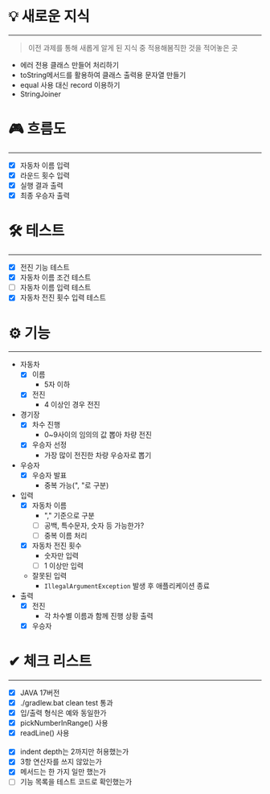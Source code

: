 # 💡 새로운 지식

---

> 이전 과제를 통해 새롭게 알게 된 지식 중 적용해봄직한 것을 적어놓은 곳

- 에러 전용 클래스 만들어 처리하기
- toString메서드를 활용하여 클래스 출력용 문자열 만들기
- equal 사용 대신 record 이용하기
- StringJoiner

# 🎮 흐름도

---

- [x] 자동차 이름 입력
- [x] 라운드 횟수 입력
- [x] 실행 결과 출력
- [x] 최종 우승자 출력

# 🛠 테스트

---

- [x] 전진 기능 테스트
- [x] 자동차 이름 조건 테스트
- [ ] 자동차 이름 입력 테스트
- [x] 자동차 전진 횟수 입력 테스트

# ⚙ 기능

---

- 자동차
    - [x] 이름
        - 5자 이하
    - [x] 전진
        - 4 이상인 경우 전진
- 경기장
    - [x] 차수 진행
        - 0~9사이의 임의의 값 뽑아 차량 전진
    - [x] 우승자 선정
        - 가장 많이 전진한 차량 우승자로 뽑기
- 우승자
    - [x] 우승자 발표
        - 중복 가능(", "로 구분)
- 입력
    - [x] 자동차 이름
        - "," 기준으로 구분
        - [ ] 공백, 특수문자, 숫자 등 가능한가?
        - [ ] 중복 이름 처리
    - [x] 자동차 전진 횟수
        - 숫자만 입력
        - [ ] 1 이상만 입력
    - 잘못된 입력
        - `IllegalArgumentException` 발생 후 애플리케이션 종료
- 출력
    - [x] 전진
        - 각 차수별 이름과 함께 진행 상황 출력
    - [x] 우승자

# ✔ 체크 리스트

---

- [x] JAVA 17버전
- [x] ./gradlew.bat clean test 통과
- [x] 입/출력 형식은 예와 동일한가
- [x] pickNumberInRange() 사용
- [x] readLine() 사용
  <br><br>
- [x] indent depth는 2까지만 허용했는가
- [x] 3항 연산자를 쓰지 않았는가
- [x] 메서드는 한 가지 일만 했는가
- [ ] 기능 목록을 테스트 코드로 확인했는가